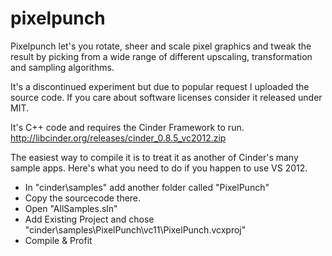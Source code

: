 pixelpunch
==========

Pixelpunch let's you rotate, sheer and scale pixel graphics and tweak the result by picking from a wide range of different upscaling, transformation and sampling algorithms.

It's a discontinued experiment but due to popular request I uploaded the source code. If you care about software licenses consider it released under MIT.

It's C++ code and requires the Cinder Framework to run.
http://libcinder.org/releases/cinder_0.8.5_vc2012.zip

The easiest way to compile it is to treat it as another of Cinder's many sample apps.
Here's what you need to do if you happen to use VS 2012.

* In "cinder\samples" add another folder called "PixelPunch"
* Copy the sourcecode there.
* Open "AllSamples.sln"
* Add Existing Project and chose "cinder\samples\PixelPunch\vc11\PixelPunch.vcxproj"
* Compile & Profit
